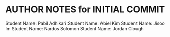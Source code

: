 
# AUTHOR NOTES for INITIAL COMMIT

Student Name: Pabil Adhikari
Student Name: Abiel Kim
Student Name: Jisoo Im
Student Name: Nardos Solomon
Student Name: Jordan Clough
